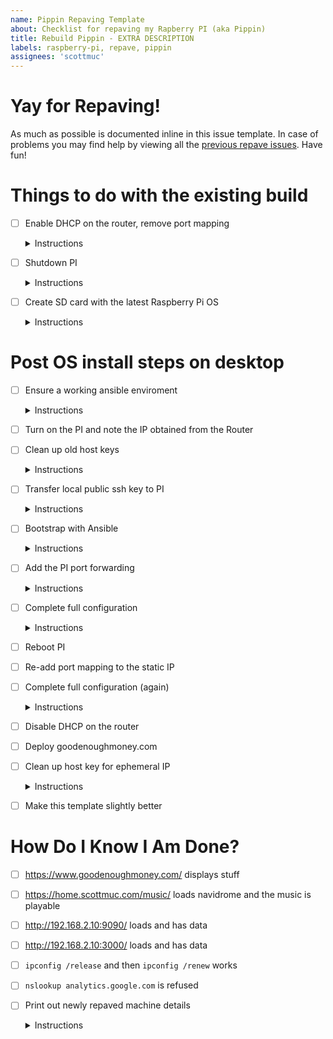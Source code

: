 ```yaml
---
name: Pippin Repaving Template
about: Checklist for repaving my Rapberry PI (aka Pippin)
title: Rebuild Pippin - EXTRA DESCRIPTION
labels: raspberry-pi, repave, pippin
assignees: 'scottmuc'
---
```

<!--
From: https://gist.github.com/pierrejoubert73/902cc94d79424356a8d20be2b382e1ab
<details>
  <summary>Instructions</summary>

  moar markdown
</details>
-->
# Yay for Repaving!

As much as possible is documented inline in this issue template. In case of problems you may find help by viewing all
the [previous repave issues][repave-history]. Have fun!

[repave-history]: https://github.com/scottmuc/infrastructure/issues?q=is%3Aissue+is%3Aclosed+label%3Araspberry-pi+label%3Arepave

# Things to do with the existing build

- [ ] Enable DHCP on the router, remove port mapping<details>
  <summary>Instructions</summary>

  DHCP on the router needs to be enabled in order for pippin to be able to resolve hostnames in order to install all of
  the things. If merry is running, it could be configured to use 192.168.2.11, but that might be a more complicated
  orchestration.
</details>


- [ ] Shutdown PI<details>
  <summary>Instructions</summary>

  Make sure the mounted drives are dismounted safely before powering down.

  `sudo shutdown -h now`
</details>

- [ ] Create SD card with the latest Raspberry Pi OS<details>
  <summary>Instructions</summary>

  Using the SD card in the now powered down PI.

  The new installer has [options][advanced-options] to enable SSH and create a user.

  [installer download](https://www.raspberrypi.org/downloads/)

  **note** check if the underlying Debian distribution is changing as this might result
  in some issues in the playbook execution.

  The Bookworm 64-bit lite image seems to work for now. **note** as of `v1.8.4` of
  the Imager software, ensure to not select `no filtering` in the *Raspberry Pi Device*
  filter.

  [advanced-options]: https://www.raspberrypi.com/documentation/computers/getting-started.html#advanced-options
</details>


# Post OS install steps on desktop

- [ ] Ensure a working ansible enviroment <details>
  <summary>Instructions</summary>

  This will exercise the `mise` setup.
</details>

- [ ] Turn on the PI and note the IP obtained from the Router

- [ ] Clean up old host keys<details>
  <summary>Instructions</summary>

  The new instance will have new host keys so to ensure host key warning messages don't
  distract us from the repaving, run the following:

  ```
  ssh-keygen -R 192.168.2.10
  ssh-keygen -R pippin
  ssh-keygen -R pippin.middle-earth.internal.
  ```
</details>

- [ ] Transfer local public ssh key to PI<details>
  <summary>Instructions</summary>

  In order to avoid the use of `sshpass`, copy the current sessions public ssh key to
  to `./ssh/authorized_keys` of the `pi` user on the PI. This user is only necessary to
  run the bootstrap playbook (which creates an admin `ansible` user) and will be subsequently
  cleaned up.

  `ssh-copy-id pi@<pi ip>`
</details>


- [ ] Bootstrap with Ansible <details>
  <summary>Instructions</summary>

  `./ansible.sh` and select the `0-bootstrap.yml`
</details>

- [ ] Add the PI port forwarding<details>
  <summary>Instructions</summary>

  Needed for the `certbot` ACME challenge in the next step.
</details>

- [ ] Complete full configuration <details>
  <summary>Instructions</summary>

  `./ansible.sh` and select the `1-machine-config.yml`

  and then:

  `./ansible.sh` and select the `2-main.yml`
</details>

- [ ] Reboot PI

- [ ] Re-add port mapping to the static IP

- [ ] Complete full configuration (again)<details>
  <summary>Instructions</summary>

  **This might not be required anymore**

  `./ansible.sh` and select the `1-machine-config.yml`

  and then:

  `./ansible.sh` and select the `2-main.yml`
</details>

- [ ] Disable DHCP on the router

- [ ] Deploy goodenoughmoney.com

- [ ] Clean up host key for ephemeral IP<details>
  <summary>Instructions</summary>

  Remove host key reference to the temporary IP that was used to bootstrap the
  device. This cleanup will ensure that an error won't occur in the next refresh
  if the same IP is used again.

  ```
  ssh-keygen -R <ephemeral IP>
  ```
</details>

- [ ] Make this template slightly better

# How Do I Know I Am Done?

- [ ] https://www.goodenoughmoney.com/ displays stuff

- [ ] https://home.scottmuc.com/music/ loads navidrome and the music is playable

- [ ] http://192.168.2.10:9090/ loads and has data

- [ ] http://192.168.2.10:3000/ loads and has data

- [ ] `ipconfig /release` and then `ipconfig /renew` works

- [ ] `nslookup analytics.google.com` is refused

- [ ] Print out newly repaved machine details<details>
  <summary>Instructions</summary>

  `ssh ansible@192.168.2.10 -- "cat /etc/os-release; uname -a; dpkg -l" > state.txt`
</details>

